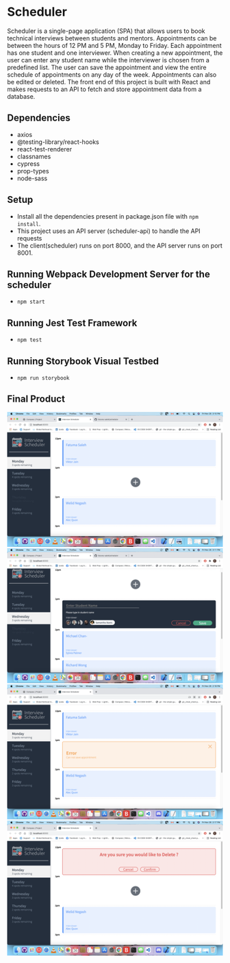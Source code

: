 # Scheduler

Scheduler is a single-page application (SPA) that allows users to book technical interviews between students and mentors. Appointments can be between the hours of 12 PM and 5 PM, Monday to Friday. Each appointment has one student and one interviewer. When creating a new appointment, the user can enter any student name while the interviewer is chosen from a predefined list. The user can save the appointment and view the entire schedule of appointments on any day of the week. Appointments can also be edited or deleted. The front end of this project is built with React and makes requests to an API to fetch and store appointment data from a database.

## Dependencies
- axios
- @testing-library/react-hooks
- react-test-renderer
- classnames
- cypress
- prop-types
- node-sass
## Setup

 - Install all the dependencies present  in package.json file with `npm install`.
 - This project uses an API server (scheduler-api) to handle the API requests
 - The client(scheduler) runs on port 8000, and the API server runs on port 8001.
## Running Webpack Development Server for the scheduler 

- `npm start` 
## Running Jest Test Framework

- `npm test` 
## Running Storybook Visual Testbed

- `npm run storybook`

## Final Product

!["Screenshot to show available appointments of days"](./docs/show_appointments.png)
!["Screenshot while creating appointment"](./docs/create_appointment.png)
!["Screenshot showing error"](./docs/error.png)
!["Screenshot while confirming delete"](./docs/delete_appointment.png)
